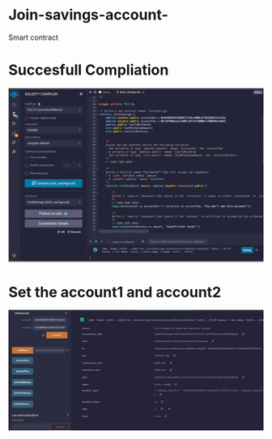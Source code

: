 # Join-savings-account-
Smart contract 
# Succesfull Compliation 
![](compile.png)
# Set the account1 and account2
![](setaccounts.png)



